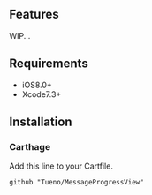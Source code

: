 ## Features

WIP...

## Requirements

* iOS8.0+
* Xcode7.3+

## Installation

### Carthage

Add this line to your Cartfile.
```ogdl
github "Tueno/MessageProgressView"
```

